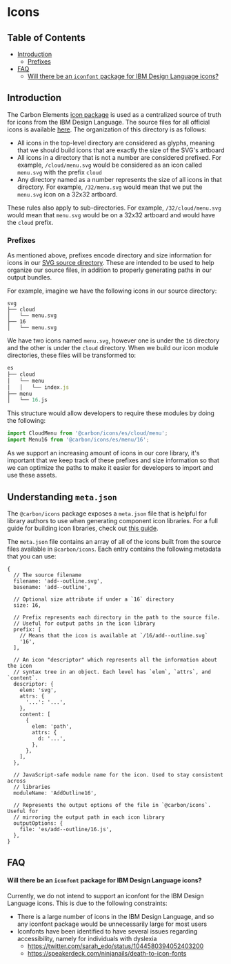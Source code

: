 # Icons

<!-- prettier-ignore-start -->
<!-- START doctoc generated TOC please keep comment here to allow auto update -->
<!-- DON'T EDIT THIS SECTION, INSTEAD RE-RUN doctoc TO UPDATE -->
## Table of Contents

- [Introduction](#introduction)
  - [Prefixes](#prefixes)
- [FAQ](#faq)
    - [Will there be an `iconfont` package for IBM Design Language icons?](#will-there-be-an-iconfont-package-for-ibm-design-language-icons)

<!-- END doctoc generated TOC please keep comment here to allow auto update -->
<!-- prettier-ignore-end -->

## Introduction

The Carbon Elements [icon package](/packages/icons) is used as a centralized
source of truth for icons from the IBM Design Language. The source files for all
official icons is available [here](/packages/icons/src/svg). The organization of
this directory is as follows:

- All icons in the top-level directory are considered as glyphs, meaning that we
  should build icons that are exactly the size of the SVG's artboard
- All icons in a directory that is not a number are considered prefixed. For
  example, `/cloud/menu.svg` would be considered as an icon called `menu.svg`
  with the prefix `cloud`
- Any directory named as a number represents the size of all icons in that
  directory. For example, `/32/menu.svg` would mean that we put the `menu.svg`
  icon on a 32x32 artboard.

These rules also apply to sub-directories. For example, `/32/cloud/menu.svg`
would mean that `menu.svg` would be on a 32x32 artboard and would have the
`cloud` prefix.

### Prefixes

As mentioned above, prefixes encode directory and size information for icons in
our [SVG source directory](/packages/icons/src/svg). These are intended to be
used to help organize our source files, in addition to properly generating paths
in our output bundles.

For example, imagine we have the following icons in our source directory:

```
svg
├── cloud
│   └── menu.svg
├── 16
│   └── menu.svg
```

We have two icons named `menu.svg`, however one is under the `16` directory and
the other is under the `cloud` directory. When we build our icon module
directories, these files will be transformed to:

```js
es
├── cloud
│   └── menu
│   │   └── index.js
├── menu
│   └── 16.js
```

This structure would allow developers to require these modules by doing the
following:

```js
import CloudMenu from '@carbon/icons/es/cloud/menu';
import Menu16 from '@carbon/icons/es/menu/16';
```

As we support an increasing amount of icons in our core library, it's important
that we keep track of these prefixes and size information so that we can
optimize the paths to make it easier for developers to import and use these
assets.

## Understanding `meta.json`

The `@carbon/icons` package exposes a `meta.json` file that is helpful for
library authors to use when generating component icon libraries. For a full
guide for building icon libraries, check out [this
guide](/docs/guides/building-an-icon-library.md).

The `meta.json` file contains an array of all of the icons built from the source
files available in `@carbon/icons`. Each entry contains the following metadata
that you can use:

```json5
{
  // The source filename
  filename: 'add--outline.svg',
  basename: 'add--outline',

  // Optional size attribute if under a `16` directory
  size: 16,

  // Prefix represents each directory in the path to the source file.
  // Useful for output paths in the icon library
  prefix: [
    // Means that the icon is available at `/16/add--outline.svg`
    '16',
  ],

  // An icon "descriptor" which represents all the information about the icon
  // syntax tree in an object. Each level has `elem`, `attrs`, and `content`.
  descriptor: {
    elem: 'svg',
    attrs: {
      '...': '...',
    },
    content: [
      {
        elem: 'path',
        attrs: {
          d: '...',
        },
      },
    ],
  },

  // JavaScript-safe module name for the icon. Used to stay consistent across
  // libraries
  moduleName: 'AddOutline16',

  // Represents the output options of the file in `@carbon/icons`. Useful for
  // mirroring the output path in each icon library
  outputOptions: {
    file: 'es/add--outline/16.js',
  },
}
```

## FAQ

#### Will there be an `iconfont` package for IBM Design Language icons?

Currently, we do not intend to support an iconfont for the IBM Design Language
icons. This is due to the following constraints:

- There is a large number of icons in the IBM Design Language, and so any
  iconfont package would be unnecessarily large for most users
- Iconfonts have been identified to have several issues regarding accessibility,
  namely for individuals with dyslexia
  - https://twitter.com/sarah_edo/status/1044580394052403200
  - https://speakerdeck.com/ninjanails/death-to-icon-fonts
